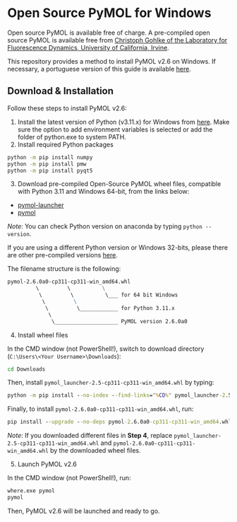 # Open Source PyMOL for Windows

Open source PyMOL is available free of charge. A pre-compiled open source PyMOL is available free from [Christoph Gohlke of the Laboratory for Fluorescence Dynamics, University of California, Irvine](http://www.lfd.uci.edu/~gohlke/pythonlibs/#pymol).

This repository provides a method to install PyMOL v2.6 on Windows. If necessary, a portuguese version of this guide is available [here](https://github.com/LBC-LNBio/PyMOL4Win/blob/main/README_PT.md).

## Download & Installation

Follow these steps to install PyMOL v2.6:

1. Install the latest version of Python (v3.11.x) for Windows from [here](http://www.python.org/downloads/). Make sure the option to add environment variables is selected or add the folder of python.exe to system PATH.
2. Install required Python packages

```cmd
python -m pip install numpy
python -m pip install pmw
python -m pip install pyqt5
```

3. Download pre-compiled Open-Source PyMOL wheel files, compatible with Python 3.11 and Windows 64-bit, from the links below:

- [pymol-launcher](https://github.com/LBC-LNBio/PyMOL4Win/releases/latest/download/pymol_launcher-2.5-cp311-cp311-win_amd64.whl)
- [pymol](https://github.com/LBC-LNBio/PyMOL4Win/releases/latest/download/pymol-2.6.0a0-cp311-cp311-win_amd64.whl)

_Note_: You can check Python version on anaconda by typing `python --version`.

If you are using a different Python version or Windows 32-bits, please there are other pre-compiled versions [here](https://www.lfd.uci.edu/~gohlke/pythonlibs/#pymol).

The filename structure is the following:

```cmd
pymol‑2.6.0a0‑cp311‑cp311‑win_amd64.whl
         \         \          \
          \         \          \___ for 64 bit Windows
           \         \
            \         \____________ for Python 3.11.x
             \
              \____________________ PyMOL version 2.6.0a0
```

4. Install wheel files

In the CMD window (not PowerShell!), switch to download directory (`C:\Users\<Your Username>\Downloads`):

```cmd
cd Downloads
```

Then, install `pymol_launcher-2.5-cp311-cp311-win_amd64.whl` by typing:

```cmd
python -m pip install --no-index --find-links="%CD%" pymol_launcher-2.5-cp311-cp311-win_amd64.whl
```

Finally, to install `pymol-2.6.0a0-cp311-cp311-win_amd64.whl`, run:

```cmd
pip install --upgrade --no-deps pymol-2.6.0a0-cp311-cp311-win_amd64.whl
```

_Note_: If you downloaded different files in **Step 4**, replace `pymol_launcher-2.5-cp311-cp311-win_amd64.whl` and `pymol-2.6.0a0-cp311-cp311-win_amd64.whl` by the downloaded wheel files.

5. Launch PyMOL v2.6

In the CMD window (not PowerShell!), run:

```cmd
where.exe pymol
pymol
```

Then, PyMOL v2.6 will be launched and ready to go.
